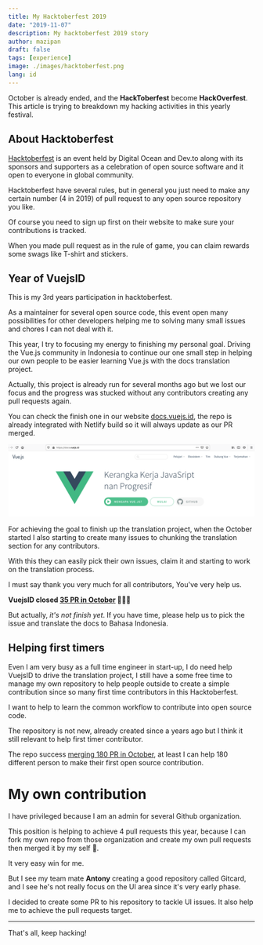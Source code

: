 ```yaml
---
title: My Hacktoberfest 2019
date: "2019-11-07"
description: My hacktoberfest 2019 story
author: mazipan
draft: false
tags: [experience]
image: ./images/hacktoberfest.png
lang: id
---
```


October is already ended, and the **HackToberfest** become **HackOverfest**. This article is trying to breakdown my hacking activities in this yearly festival.

## About Hacktoberfest

[Hacktoberfest](https://hacktoberfest.digitalocean.com/) is an event held by Digital Ocean and Dev.to along with its sponsors and supporters as a celebration of open source software and it open to everyone in global community.

Hacktoberfest have several rules, but in general you just need to make any certain number (4 in 2019) of pull request to any open source repository you like. 

Of course you need to sign up first on their website to make sure your contributions is tracked. 

When you made pull request as in the rule of game, you can claim rewards some swags like T-shirt and stickers.

## Year of VuejsID

This is my 3rd years participation in hacktoberfest. 

As a maintainer for several open source code, this event open many possibilities for other developers helping me to solving many small issues and chores I can not deal with it.

This year, I try to focusing my energy to finishing my personal goal. Driving the Vue.js community in Indonesia to continue our one small step in helping our own people to be easier learning Vue.js with the docs translation project. 

Actually, this project is already run for several months ago but we lost our focus and the progress was stucked without any contributors creating any pull requests again.

You can check the finish one in our website [docs.vuejs.id](https://docs.vuejs.id), the repo is already integrated with Netlify build so it will always update as our PR merged.


![Homepage screenshot from docs.vuejs.id](./images/docs-vuejs-id.png)

 
For achieving the goal to finish up the translation project, when the October started I also starting to create many issues to chunking the translation section for any contributors. 

With this they can easily pick their own issues, claim it and starting to work on the translation process.

I must say thank you very much for all contributors, You've very help us.

**VuejsID closed [35 PR in October](https://github.com/vuejs-id/docs/pulls?utf8=%E2%9C%93&q=is%3Apr+merged%3A2019-10-01..2019-11-01+) 🥳🥳🥳**

But actually, *it's not finish yet*. If you have time, please help us to pick the issue and translate the docs to Bahasa Indonesia.

## Helping first timers

Even I am very busy as a full time engineer in start-up, I do need help VuejsID to drive the translation project, I still have a some free time to manage my own repository to help people outside to create a simple contribution since so many first time contributors in this Hacktoberfest.

I want to help to learn the common workflow to contribute into open source code.

The repository is not new, already created since a years ago but I think it still relevant to help first timer contributor.

The repo success [merging 180 PR in October](https://github.com/mazipan/hello-open-source/pulls?utf8=%E2%9C%93&q=is%3Apr+merged%3A2019-10-01..2019-11-01+), at least I can help 180 different person to make their first open source contribution.

# My own contribution

I have privileged because I am an admin for several Github organization. 

This position is helping to achieve 4 pull requests this year, because I can fork my own repo from those organization and create my own pull requests then merged it by my self 🤣.

It very easy win for me.

But I see my team mate **Antony** creating a good repository called Gitcard, and I see he's not really focus on the UI area since it's very early phase.

I decided to create some PR to his repository to tackle UI issues. It also help me to achieve the pull requests target.

----

That's all, keep hacking!

